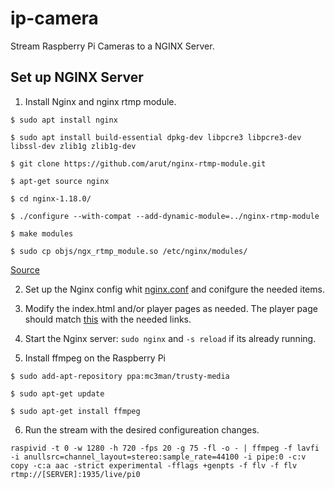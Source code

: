 # ip-camera
Stream Raspberry Pi Cameras to a NGINX Server.


## Set up NGINX Server ##

1. Install Nginx and nginx rtmp module.

```
$ sudo apt install nginx

$ sudo apt install build-essential dpkg-dev libpcre3 libpcre3-dev libssl-dev zlib1g zlib1g-dev

$ git clone https://github.com/arut/nginx-rtmp-module.git

$ apt-get source nginx

$ cd nginx-1.18.0/

$ ./configure --with-compat --add-dynamic-module=../nginx-rtmp-module

$ make modules

$ sudo cp objs/ngx_rtmp_module.so /etc/nginx/modules/
```
[Source](https://hlsbook.net/hls-nginx-rtmp-module/])

2. Set up the Nginx config whit [nginx.conf]( ) and conifgure the needed items.

3. Modify the index.html and/or player pages as needed. The player page should match [this]( ) with the needed links.

4. Start the Nginx server: `sudo nginx` and `-s reload` if its already running. 

5. Install ffmpeg on the Raspberry Pi

```
$ sudo add-apt-repository ppa:mc3man/trusty-media

$ sudo apt-get update

$ sudo apt-get install ffmpeg
```

6. Run the stream with the desired configureation changes. 
```
raspivid -t 0 -w 1280 -h 720 -fps 20 -g 75 -fl -o - | ffmpeg -f lavfi -i anullsrc=channel_layout=stereo:sample_rate=44100 -i pipe:0 -c:v copy -c:a aac -strict experimental -fflags +genpts -f flv -f flv rtmp://[SERVER]:1935/live/pi0
```



